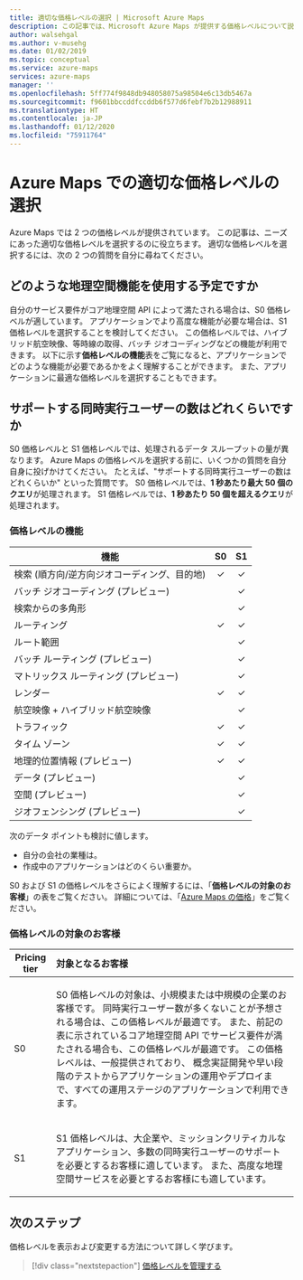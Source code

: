 ```yaml
---
title: 適切な価格レベルの選択 | Microsoft Azure Maps
description: この記事では、Microsoft Azure Maps が提供する価格レベルについて説明します。
author: walsehgal
ms.author: v-musehg
ms.date: 01/02/2019
ms.topic: conceptual
ms.service: azure-maps
services: azure-maps
manager: ''
ms.openlocfilehash: 5ff774f9848db948058075a98504e6c13db5467a
ms.sourcegitcommit: f9601bbccddfccddb6f577d6febf7b2b12988911
ms.translationtype: HT
ms.contentlocale: ja-JP
ms.lasthandoff: 01/12/2020
ms.locfileid: "75911764"
---
```

# <a name="choose-the-right-pricing-tier-in-azure-maps"></a>Azure Maps での適切な価格レベルの選択

Azure Maps では 2 つの価格レベルが提供されています。 この記事は、ニーズにあった適切な価格レベルを選択するのに役立ちます。 適切な価格レベルを選択するには、次の 2 つの質問を自分に尋ねてください。

## <a name="what-geospatial-capabilities-do-i-plan-to-use"></a>どのような地理空間機能を使用する予定ですか
自分のサービス要件がコア地理空間 API によって満たされる場合は、S0 価格レベルが適しています。 アプリケーションでより高度な機能が必要な場合は、S1 価格レベルを選択することを検討してください。 この価格レベルでは、ハイブリッド航空映像、等時線の取得、バッチ ジオコーディングなどの機能が利用できます。 以下に示す**価格レベルの機能**表をご覧になると、アプリケーションでどのような機能が必要であるかをよく理解することができます。 また、アプリケーションに最適な価格レベルを選択することもできます。

## <a name="how-many-concurrent-users-do-i-plan-to-support"></a>サポートする同時実行ユーザーの数はどれくらいですか 
S0 価格レベルと S1 価格レベルでは、処理されるデータ スループットの量が異なります。 Azure Maps の価格レベルを選択する前に、いくつかの質問を自分自身に投げかけてください。 たとえば、"サポートする同時実行ユーザーの数はどれくらいか" といった質問です。 S0 価格レベルでは、**1 秒あたり最大 50 個のクエリ**が処理されます。 S1 価格レベルでは、**1 秒あたり 50 個を超えるクエリ**が処理されます。

### <a name="pricing-tier-capabilities"></a>価格レベルの機能

| 機能                              |        S0           |  S1      |
|-----------------------------------------|:-------------------:|:--------:|
| 検索 (順方向/逆方向ジオコーディング、目的地)  |        ✓           |     ✓    |
| バッチ ジオコーディング (プレビュー)              |                   |     ✓    |
| 検索からの多角形          |                   |     ✓    |
| ルーティング                                 |        ✓           |     ✓    |
| ルート範囲                    |                   |     ✓    |
| バッチ ルーティング (プレビュー)                |                   |     ✓    |
| マトリックス ルーティング (プレビュー)               |                   |     ✓    |
| レンダー                                  |        ✓           |     ✓    |
| 航空映像 + ハイブリッド航空映像    |            |     ✓    |
| トラフィック                                 |        ✓           |     ✓    |
| タイム ゾーン                              |        ✓           |     ✓    |
| 地理的位置情報 (プレビュー)                |        ✓           |     ✓    |
| データ (プレビュー)               |                   |     ✓    |
| 空間 (プレビュー)               |                   |     ✓    |
| ジオフェンシング (プレビュー)               |                   |     ✓    |



次のデータ ポイントも検討に値します。
* 自分の会社の業種は。
* 作成中のアプリケーションはどのくらい重要か。

S0 および S1 の価格レベルをさらによく理解するには、「**価格レベルの対象のお客様**」の表をご覧ください。 詳細については、「[Azure Maps の価格](https://azure.microsoft.com/pricing/details/azure-maps/)」をご覧ください。 

### <a name="pricing-tier-targeted-customers"></a>価格レベルの対象のお客様

| Pricing tier  |     対象となるお客様                                                                |
|---------------|:-----------------------------------------------------------------------------------------|
| S0            |    <p>S0 価格レベルの対象は、小規模または中規模の企業のお客様です。 同時実行ユーザー数が多くないことが予想される場合は、この価格レベルが最適です。 また、前記の表に示されているコア地理空間 API でサービス要件が満たされる場合も、この価格レベルが最適です。 この価格レベルは、一般提供されており、 概念実証開発や早い段階のテストからアプリケーションの運用やデプロイまで、すべての運用ステージのアプリケーションで利用できます。<p>|
| S1            |    <p>S1 価格レベルは、大企業や、ミッションクリティカルなアプリケーション、多数の同時実行ユーザーのサポートを必要とするお客様に適しています。 また、高度な地理空間サービスを必要とするお客様にも適しています。</p>|

## <a name="next-steps"></a>次のステップ

価格レベルを表示および変更する方法について詳しく学びます。

> [!div class="nextstepaction"] 
> [価格レベルを管理する](how-to-manage-pricing-tier.md)
